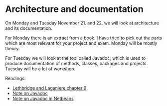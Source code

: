 # Architecture and documentation
On Monday and Tuesday November 21. and 22. we will look at architecture and its documentation.

For Monday there is an extract from a book. I have tried to pick out the parts which are most relevant for your project and exam. Monday will be mostly theory.

For Tuesday we will look at the tool called Javadoc, which is used to produce documentation of methods, classes, packages and projects. Tuesday will be a lot of workshop.

Readings:

- [Lethbridge and Laganiere chapter 9](arch-LethbridgeLaganiereExtract.pdf)
- [Note on Javadoc](arch-Javadoc.md)
- [Note on Javadoc in Netbeans](arch-JavadocNetbeans.md)

